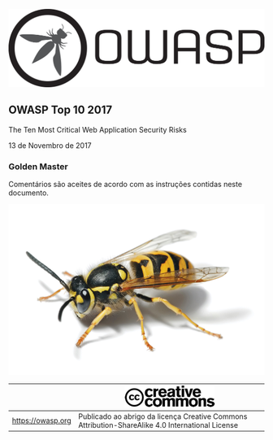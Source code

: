 ![OWASP LOGO](OWASP%20Top%2010/Top10/2017/pt-pt/images/OWASP_logo.png)

## OWASP Top 10 2017

The Ten Most Critical Web Application Security Risks

13 de Novembro de 2017

### Golden Master

Comentários são aceites de acordo com as instruções contidas neste documento.

![WASP Logo URL TBA](OWASP%20Top%2010/Top10/2017/pt-pt/images/front-wasp.png)

|  | ![Creative Commons License Logo](OWASP%20Top%2010/Top10/2017/pt-pt/images/front-cc.png) |
| -- | -- |
| https://owasp.org | Publicado ao abrigo da licença Creative Commons Attribution-ShareAlike 4.0 International License |

